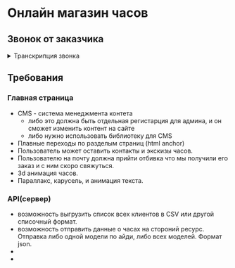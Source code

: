 # Онлайн магазин часов

## Звонок от заказчика

<details>
   
<summary>Транскрипция звонка</summary>
<p>
Салют! Меня зовут Роман! Рад знакомству. У нас есть потребность в сайте визитке.
Я очень люблю когда все делается в назначенный срок, поэтому начал прозводство часов ручной работы.
Главная особенность этого сайта - стиль. На сайте можно увидеть,
примеры часов ручной работы. Модель выбрать нельзя, так как все часы это единственный экзепляр. Хотелось бы увидить прекрасный однострочнный сайт, на котором можно будет оставить контакты.
Мне кажется, наш сервис перейдет на следующий уровень!
</p>
   
</details>

## Требования

### Главная страница

* CMS - система менеджмента контета
    * либо это должна быть отдельная регистарция для админа, и он сможет изменить контент на сайте
    * либо нужно использовать библиотеку для CMS
* Плавные переходы по разделым страниц (html anchor)
* Пользователь может оставить контакты и экскизы часов.
* Пользователю на почту должна прийти отбивка что мы получили его заказ и с ним скоро свяжуться.
* 3d анимация часов.
* Параллакс, карусель, и анимация текста.

### API(сервер)

* возможность выгрузить список всех клиентов в CSV или другой списочный формат.
* возможность отправить данные о часах на стороний ресурс. Отправка либо одной модели по айди, либо всех моделей. Формат json.
*
*